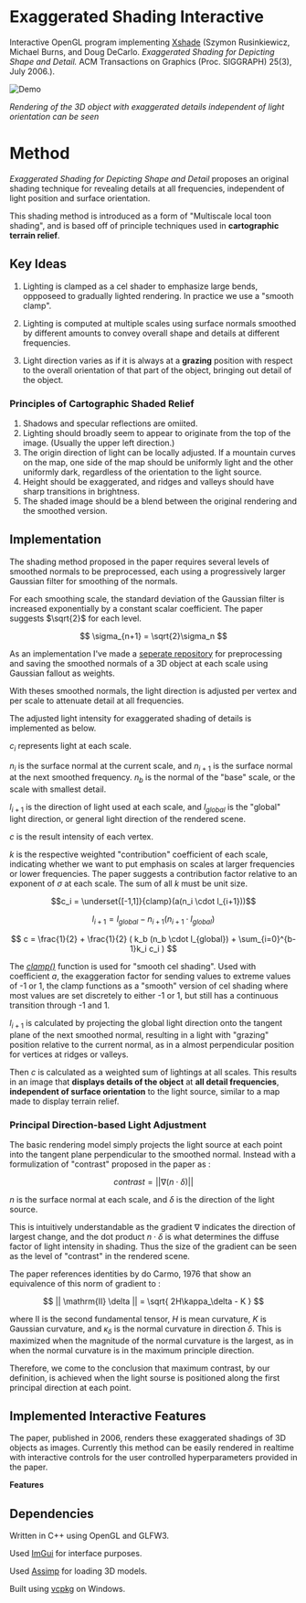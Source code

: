 # Exaggerated Shading Interactive
Interactive OpenGL program implementing [Xshade](https://pixl.cs.princeton.edu/pubs/Rusinkiewicz_2006_ESF/exaggerated_shading.pdf) 
 (Szymon Rusinkiewicz, Michael Burns, and Doug DeCarlo.
*Exaggerated Shading for Depicting Shape and Detail.*
ACM Transactions on Graphics (Proc. SIGGRAPH) 25(3), July 2006.).

![Demo](./images/demo.gif)

*Rendering of the 3D object with exaggerated details independent of light orientation can be seen*

# Method

*Exaggerated Shading for Depicting Shape and Detail* proposes an original shading technique for revealing details at all frequencies, independent of light position and surface orientation. 

This shading method is introduced as a form of "Multiscale local toon shading", and is based off of principle techniques used in **cartographic terrain relief**.

## Key Ideas

1. Lighting is clamped as a cel shader to emphasize large bends, oppposeed to gradually lighted rendering. In practice we use a "smooth clamp".

2. Lighting is computed at multiple scales using surface normals smoothed by different amounts to convey overall shape and details at different frequencies.

3. Light direction varies as if it is always at a **grazing** position with respect to the overall orientation of that part of the object, bringing out detail of the object.

### Principles of Cartographic Shaded Relief

1. Shadows and specular reflections are omiited.
2. Lighting should broadly seem to appear to originate from the top of the image. (Usually the upper left direction.)
3. The origin direction of light can be locally adjusted. If a mountain curves on the map, one side of the map should be uniformly light and the other uniformly dark, regardless of the orientation to the light source.
4. Height should be exaggerated, and ridges and valleys should have sharp transitions in brightness.
5. The shaded image should be a blend between the original rendering and the smoothed version.

## Implementation

The shading method proposed in the paper requires several levels of smoothed normals to be preprocessed, each using a progressively larger Gaussian filter for smoothing of the normals.

For each smoothing scale, the standard deviation of the Gaussian filter is increased exponentially by a constant scalar coefficient. The paper suggests $\sqrt{2}$ for each level.

$$ \sigma_{n+1} = \sqrt{2}\sigma_n $$

As an implementation I've made a [seperate repository](https://github.com/yunjay/YJFileCreator) for preprocessing and saving the smoothed normals of a 3D object at each scale using Gaussian fallout as weights. 

With theses smoothed normals, the light direction is adjusted per vertex and per scale to attenuate detail at all frequencies.

The adjusted light intensity for exaggerated shading of details is implemented as below.

$c_i$ represents light at each scale.

$n_i$ is the surface normal at the current scale, and $n_{i+1}$ is the surface normal at the next smoothed frequency. $n_b$ is the normal of the "base" scale, or the scale with smallest detail.

$l_{i+1}$ is the direction of light used at each scale, and $l_{global}$ is the "global" light direction, or general light direction of the rendered scene.

$c$ is the result intensity of each vertex.

$k$ is the respective weighted "contribution" coefficient of each scale, indicating whether we want to put emphasis on scales at larger frequencies or lower frequencies. The paper suggests a contribution factor relative to an exponent of $\sigma$ at each scale. The sum of all $k$ must be unit size.

$$c_i = \underset{[-1,1]}{clamp}(a(n_i \cdot l_{i+1}))$$

$$l_{i+1} = l_{global} - n_{i+1} ( n_{i+1{}} \cdot l_{global} )$$

$$ c = \frac{1}{2} + \frac{1}{2} (  k_b (n_b \cdot l_{global}) + \sum_{i=0}^{b-1}k_i c_i ) $$

The *[clamp()](https://thebookofshaders.com/glossary/?search=clamp)* function is used for "smooth cel shading". Used with coefficient $a$, the exaggeration factor for sending values to extreme values of -1 or 1, the clamp functions as a "smooth" version of cel shading where most values are set discretely to either -1 or 1, but still has a continuous transition through -1 and 1.

$l_{i+1}$ is calculated by projecting the global light direction onto the tangent plane of the next smoothed normal, resulting in a light with "grazing" position relative to the current normal, as in a almost perpendicular position for vertices at ridges or valleys.

Then $c$ is calculated as a weighted sum of lightings at all scales. This results in an image that **displays details of the object** at **all detail frequencies**, **independent of surface orientation** to the light source, similar to a map made to display terrain relief.

### Principal Direction-based Light Adjustment

The basic rendering model simply projects the light source at each point into the tangent plane perpendicular to the smoothed normal. Instead with a formulization of "contrast" proposed in the paper as :

$$ contrast = || \nabla (n \cdot \delta) || $$

$n$ is the surface normal at each scale, and $\delta$ is the direction of the light source.

This is intuitively understandable as the gradient $\nabla$ indicates the direction of largest change, and the dot product $n\cdot\delta$ is what determines the diffuse factor of light intensity in shading. Thus the size of the gradient can be seen as the level of "contrast" in the rendered scene.

The paper references identities by do Carmo, 1976 that show an equivalence of this norm of gradient to :

$$ || \mathrm{II} \delta || = \sqrt{ 2H\kappa_\delta - K } $$

where $\mathrm{II}$ is the second fundamental tensor, $H$ is mean curvature, $K$ is Gaussian curvature, and $\kappa_\delta$ is the normal curvature in direction $\delta$. This is maximized when the magnitude of the normal curvature is the largest, as in when the normal curvature is in the maximum principle direction.

Therefore, we come to the conclusion that maximum contrast, by our definition, is achieved when the light sourse is positioned along the first principal direction at each point.

## Implemented Interactive Features

The paper, published in 2006, renders these exaggerated shadings of 3D objects as images. Currently this method can be easily rendered in realtime with interactive controls for the user controlled hyperparameters provided in the paper.

**Features**



## Dependencies

Written in C++ using OpenGL and GLFW3.

Used [ImGui](https://github.com/ocornut/imgui) for interface purposes.

Used [Assimp](https://github.com/assimp/assimp) for loading 3D models.

Built using [vcpkg](https://github.com/microsoft/vcpkg) on Windows.

